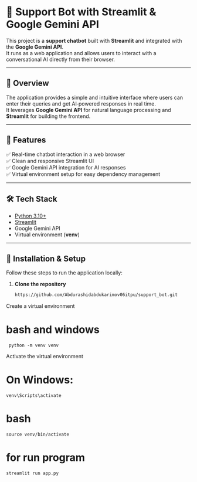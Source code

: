 # 🤖 Support Bot with Streamlit & Google Gemini API

This project is a **support chatbot** built with **Streamlit** and integrated with the **Google Gemini API**.  
It runs as a web application and allows users to interact with a conversational AI directly from their browser.

---

## 📖 Overview

The application provides a simple and intuitive interface where users can enter their queries and get AI‑powered responses in real time.  
It leverages **Google Gemini API** for natural language processing and **Streamlit** for building the frontend.  

---

## 🚀 Features

✅ Real-time chatbot interaction in a web browser  
✅ Clean and responsive Streamlit UI  
✅ Google Gemini API integration for AI responses  
✅ Virtual environment setup for easy dependency management  

---

## 🛠️ Tech Stack

- [Python 3.10+](https://www.python.org/)  
- [Streamlit](https://streamlit.io/)  
- Google Gemini API  
- Virtual environment (**venv**)  

---

## 📝 Installation & Setup

Follow these steps to run the application locally:

1. **Clone the repository**
   ```bash
   https://github.com/Abdurashidabdukarimov06itpu/support_bot.git

Create a virtual environment

# bash and windows
``` python -m venv venv``` 

Activate the virtual environment

# On Windows:
```venv\Scripts\activate```


# bash
```source venv/bin/activate```

# for run program
```streamlit run app.py```


